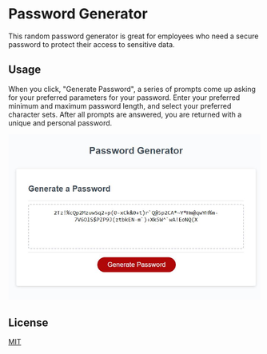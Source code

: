 # Password Generator

This random password generator is great for employees who need a secure password to protect their access to sensitive data. 

## Usage

When you click, "Generate Password", a series of prompts come up asking for your preferred parameters for your password. Enter your preferred minimum and maximum password length, and select your preferred character sets. After all prompts are answered, you are returned with a unique and personal password.

![screenshot of application](friendly-parakeet\Develop\images\Capture.JPG "Screenshot")

## License

[MIT](https://choosealicense.com/licenses/mit/)
